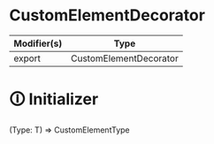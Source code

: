 # CustomElementDecorator

| Modifier(s)                            | Type                     |
|----------------------------------------|--------------------------|
| export | CustomElementDecorator |

# &#128712; Initializer

<T extends Constructable>(Type: T) => CustomElementType<T>